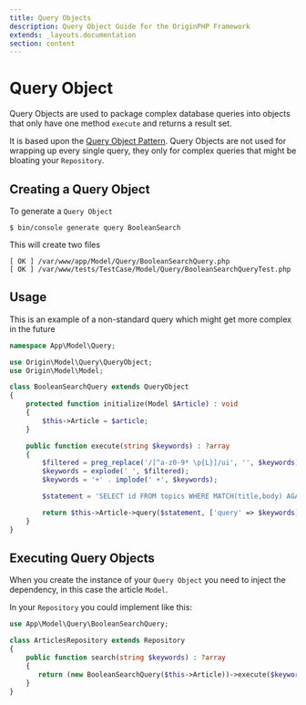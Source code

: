 ```yaml
---
title: Query Objects
description: Query Object Guide for the OriginPHP Framework
extends: _layouts.documentation
section: content
---
```

# Query Object

Query Objects are used to package complex database queries into objects that only have one method `execute` and returns a result set.

It is based upon the [Query Object Pattern](https://www.martinfowler.com/eaaCatalog/queryObject.html). Query Objects are not used for wrapping up every single query, they only for complex queries that might be bloating your `Repository`.

## Creating a Query Object

To generate a `Query Object`

```linux
$ bin/console generate query BooleanSearch
```

This will create two files

```linux
[ OK ] /var/www/app/Model/Query/BooleanSearchQuery.php
[ OK ] /var/www/tests/TestCase/Model/Query/BooleanSearchQueryTest.php
```

## Usage

This is an example of a non-standard query which might get more complex in the future

```php
namespace App\Model\Query;

use Origin\Model\Query\QueryObject;
use Origin\Model\Model;

class BooleanSearchQuery extends QueryObject
{
    protected function initialize(Model $Article) : void
    {
        $this->Article = $article;
    }

    public function execute(string $keywords) : ?array
    {
        $filtered = preg_replace('/[^a-z0-9* \p{L}]/ui', '', $keywords);
        $keywords = explode(' ', $filtered);
        $keywords = '+' . implode(' +', $keywords);

        $statement = 'SELECT id FROM topics WHERE MATCH(title,body) AGAINST (:query IN BOOLEAN MODE)';

        return $this->Article->query($statement, ['query' => $keywords]);
    }
}
```

## Executing Query Objects

When you create the instance of your `Query Object` you need to inject the dependency, in this case the article `Model`.

In your `Repository` you could implement like this:

```php
use App\Model\Query\BooleanSearchQuery;

class ArticlesRepository extends Repository
{
    public function search(string $keywords) : ?array
    {
       return (new BooleanSearchQuery($this->Article))->execute($keywords);
    }
}
```